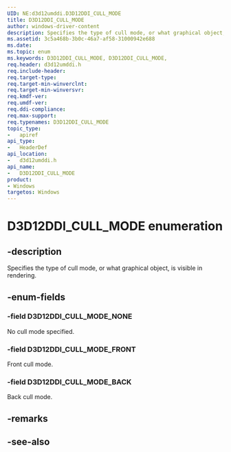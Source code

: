 ```yaml
---
UID: NE:d3d12umddi.D3D12DDI_CULL_MODE
title: D3D12DDI_CULL_MODE
author: windows-driver-content
description: Specifies the type of cull mode, or what graphical object, is visible in rendering.
ms.assetid: 3c5a468b-3b0c-46a7-af58-31000942e688
ms.date: 
ms.topic: enum
ms.keywords: D3D12DDI_CULL_MODE, D3D12DDI_CULL_MODE, 
req.header: d3d12umddi.h
req.include-header:
req.target-type:
req.target-min-winverclnt:
req.target-min-winversvr:
req.kmdf-ver:
req.umdf-ver:
req.ddi-compliance:
req.max-support:
req.typenames: D3D12DDI_CULL_MODE
topic_type: 
-	apiref
api_type: 
-	HeaderDef
api_location: 
-	d3d12umddi.h
api_name: 
-	D3D12DDI_CULL_MODE
product:
- Windows
targetos: Windows
---
```


# D3D12DDI_CULL_MODE enumeration

## -description

Specifies the type of cull mode, or what graphical object, is visible in rendering.

## -enum-fields

### -field D3D12DDI_CULL_MODE_NONE

No cull mode specified.

### -field D3D12DDI_CULL_MODE_FRONT

Front cull mode.

### -field D3D12DDI_CULL_MODE_BACK

Back cull mode.

## -remarks

## -see-also
